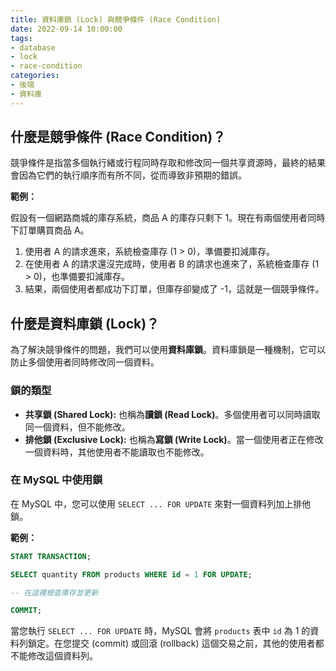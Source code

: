 ```yaml
---
title: 資料庫鎖 (Lock) 與競爭條件 (Race Condition)
date: 2022-09-14 10:00:00
tags:
- database
- lock
- race-condition
categories:
- 後端
- 資料庫
---
```


## 什麼是競爭條件 (Race Condition)？

競爭條件是指當多個執行緒或行程同時存取和修改同一個共享資源時，最終的結果會因為它們的執行順序而有所不同，從而導致非預期的錯誤。

**範例：**

假設有一個網路商城的庫存系統，商品 A 的庫存只剩下 1。現在有兩個使用者同時下訂單購買商品 A。

1.  使用者 A 的請求進來，系統檢查庫存 (1 > 0)，準備要扣減庫存。
2.  在使用者 A 的請求還沒完成時，使用者 B 的請求也進來了，系統檢查庫存 (1 > 0)，也準備要扣減庫存。
3.  結果，兩個使用者都成功下訂單，但庫存卻變成了 -1，這就是一個競爭條件。

## 什麼是資料庫鎖 (Lock)？

為了解決競爭條件的問題，我們可以使用**資料庫鎖**。資料庫鎖是一種機制，它可以防止多個使用者同時修改同一個資料。

### 鎖的類型

-   **共享鎖 (Shared Lock):** 也稱為**讀鎖 (Read Lock)**。多個使用者可以同時讀取同一個資料，但不能修改。
-   **排他鎖 (Exclusive Lock):** 也稱為**寫鎖 (Write Lock)**。當一個使用者正在修改一個資料時，其他使用者不能讀取也不能修改。

### 在 MySQL 中使用鎖

在 MySQL 中，您可以使用 `SELECT ... FOR UPDATE` 來對一個資料列加上排他鎖。

**範例：**

```sql
START TRANSACTION;

SELECT quantity FROM products WHERE id = 1 FOR UPDATE;

-- 在這裡檢查庫存並更新

COMMIT;
```

當您執行 `SELECT ... FOR UPDATE` 時，MySQL 會將 `products` 表中 `id` 為 1 的資料列鎖定。在您提交 (commit) 或回滾 (rollback) 這個交易之前，其他的使用者都不能修改這個資料列。